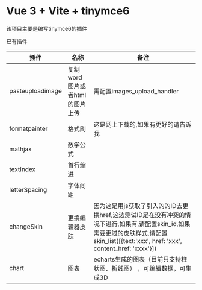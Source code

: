 # Vue 3 + Vite + tinymce6

该项目主要是编写tinymce6的插件

已有插件

| 插件               | 名称                  | 备注                                                                                                                                          |
|------------------|---------------------|---------------------------------------------------------------------------------------------------------------------------------------------|
| pasteuploadimage | 复制word图片或者html的图片上传 | 需配置images_upload_handler                                                                                                                    |
| formatpainter    | 格式刷                 | 这是网上下载的,如果有更好的请告诉我                                                                                                                          |
| mathjax          | 数学公式                |                                                                                                                                             |
| textIndex        | 首行缩进                |                                                                                                                                             |
| letterSpacing    | 字体间距                |                                                                                                                                             |
| changeSkin       | 更换编辑器皮肤             | 因为这是用js获取了引入的<link>的ID去更换href,这边测试ID是在没有冲突的情况下进行,如果有,请配置skin_id,如果需要更过的皮肤样式,请配置skin_list([{text:'xxx', href: 'xxx', content_href: 'xxxx'}]) |
| chart            | 图表                  | echarts生成的图表（目前只支持柱状图、折线图）   ，可编辑数据，可生成3D                                                                                                                    |